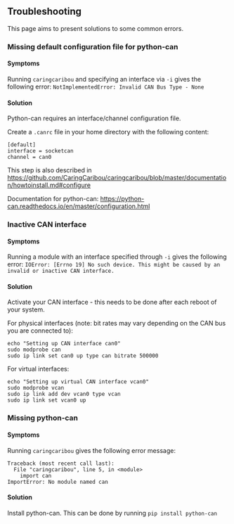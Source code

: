 ## Troubleshooting

This page aims to present solutions to some common errors.

### Missing default configuration file for python-can
#### Symptoms
Running `caringcaribou` and specifying an interface via `-i` gives the following error:
`NotImplementedError: Invalid CAN Bus Type - None`

#### Solution
Python-can requires an interface/channel configuration file.

Create a `.canrc` file in your home directory with the following content:
```
[default]
interface = socketcan
channel = can0
```

This step is also described in https://github.com/CaringCaribou/caringcaribou/blob/master/documentation/howtoinstall.md#configure

Documentation for python-can: https://python-can.readthedocs.io/en/master/configuration.html

### Inactive CAN interface
#### Symptoms
Running a module with an interface specified through `-i` gives the following error:
`IOError: [Errno 19] No such device. This might be caused by an invalid or inactive CAN interface.`

#### Solution
Activate your CAN interface - this needs to be done after each reboot of your system.

For physical interfaces (note: bit rates may vary depending on the CAN bus you are connected to):
```
echo "Setting up CAN interface can0"
sudo modprobe can
sudo ip link set can0 up type can bitrate 500000
```

For virtual interfaces:
```
echo "Setting up virtual CAN interface vcan0"
sudo modprobe vcan
sudo ip link add dev vcan0 type vcan
sudo ip link set vcan0 up
```

### Missing python-can
#### Symptoms
Running `caringcaribou` gives the following error message:
```
Traceback (most recent call last):
  File "caringcaribou", line 5, in <module>
    import can
ImportError: No module named can
```

#### Solution
Install python-can. This can be done by running `pip install python-can`
